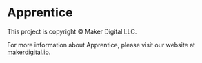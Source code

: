 # Apprentice

This project is copyright © Maker Digital LLC.

For more information about Apprentice, please visit our website at [makerdigital.io](https://makerdigital.io).